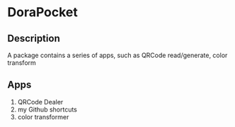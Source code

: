 # DoraPocket
## Description
A package contains a series of apps, such as QRCode read/generate, color transform
## Apps
1. QRCode Dealer
2. my Github shortcuts
3. color transformer
